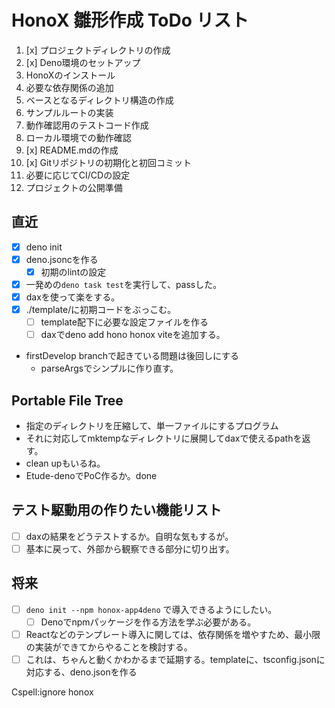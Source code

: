 # HonoX 雛形作成 ToDo リスト

1. [x] プロジェクトディレクトリの作成
2. [x] Deno環境のセットアップ
3. HonoXのインストール
4. 必要な依存関係の追加
5. ベースとなるディレクトリ構造の作成
6. サンプルルートの実装
7. 動作確認用のテストコード作成
8. ローカル環境での動作確認
9. [x] README.mdの作成
10. [x] Gitリポジトリの初期化と初回コミット
11. 必要に応じてCI/CDの設定
12. プロジェクトの公開準備

## 直近

- [x] deno init
- [x] deno.jsoncを作る
  - [x] 初期のlintの設定
- [x] 一発めの`deno task test`を実行して、passした。
- [x] daxを使って楽をする。
- [x] ./template/に初期コードをぶっこむ。
  - [ ] template配下に必要な設定ファイルを作る
  - [ ] daxでdeno add hono honox viteを追加する。
- firstDevelop branchで起きている問題は後回しにする
  - parseArgsでシンプルに作り直す。

## Portable File Tree

- 指定のディレクトリを圧縮して、単一ファイルにするプログラム
- それに対応してmktempなディレクトリに展開してdaxで使えるpathを返す。
- clean upもいるね。
- Etude-denoでPoC作るか。done

## テスト駆動用の作りたい機能リスト

- [ ] daxの結果をどうテストするか。自明な気もするが。
- [ ] 基本に戻って、外部から観察できる部分に切り出す。

## 将来

- [ ] `deno init --npm honox-app4deno` で導入できるようにしたい。
  - [ ] Denoでnpmパッケージを作る方法を学ぶ必要がある。
- [ ] Reactなどのテンプレート導入に関しては、依存関係を増やすため、最小限の実装ができてからやることを検討する。
- [ ] これは、ちゃんと動くかわかるまで延期する。templateに、tsconfig.jsonに対応する、deno.jsonを作る

Cspell:ignore honox
